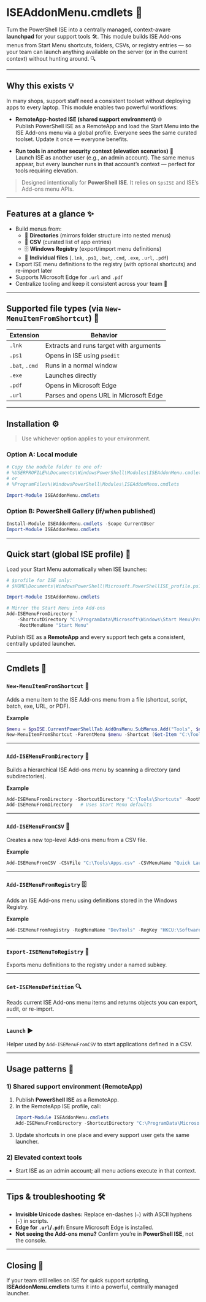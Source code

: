 # ISEAddonMenu.cmdlets 🚀

Turn the PowerShell ISE into a centrally managed, context-aware **launchpad** for your support tools 🛠️.
This module builds ISE Add-ons menus from Start Menu shortcuts, folders, CSVs, or registry entries — so your team can launch anything available on the server (or in the current context) without hunting around. 🔍

---

## Why this exists 💡

In many shops, support staff need a consistent toolset without deploying apps to every laptop. This module enables two powerful workflows:

- **RemoteApp-hosted ISE (shared support environment)** 🌐  
  Publish PowerShell ISE as a RemoteApp and load the Start Menu into the ISE Add-ons menu via a global profile. Everyone sees the same curated toolset. Update it once — everyone benefits.

- **Run tools in another security context (elevation scenarios)** 🔑  
  Launch ISE as another user (e.g., an admin account). The same menus appear, but every launcher runs in that account’s context — perfect for tools requiring elevation.

> Designed intentionally for **PowerShell ISE**. It relies on `$psISE` and ISE’s Add-ons menu APIs.

---

## Features at a glance ✨

- Build menus from:
  - 📂 **Directories** (mirrors folder structure into nested menus)
  - 📄 **CSV** (curated list of app entries)
  - 🗄 **Windows Registry** (export/import menu definitions)
  - 📎 **Individual files** (`.lnk`, `.ps1`, `.bat`, `.cmd`, `.exe`, `.url`, `.pdf`)
- Export ISE menu definitions to the registry (with optional shortcuts) and re-import later
- Supports Microsoft Edge for `.url` and `.pdf`
- Centralize tooling and keep it consistent across your team 👥

---

## Supported file types (via `New-MenuItemFromShortcut`) 📑

| Extension     | Behavior                                |
|---------------|------------------------------------------|
| `.lnk`        | Extracts and runs target with arguments  |
| `.ps1`        | Opens in ISE using `psedit`              |
| `.bat`, `.cmd`| Runs in a normal window                  |
| `.exe`        | Launches directly                        |
| `.pdf`        | Opens in Microsoft Edge                  |
| `.url`        | Parses and opens URL in Microsoft Edge   |

---

## Installation ⚙️

> Use whichever option applies to your environment.

### Option A: Local module
```powershell
# Copy the module folder to one of:
# %USERPROFILE%\Documents\WindowsPowerShell\Modules\ISEAddonMenu.cmdlets
# or
# %ProgramFiles%\WindowsPowerShell\Modules\ISEAddonMenu.cmdlets

Import-Module ISEAddonMenu.cmdlets
```

### Option B: PowerShell Gallery (if/when published)
```powershell
Install-Module ISEAddonMenu.cmdlets -Scope CurrentUser
Import-Module ISEAddonMenu.cmdlets
```

---

## Quick start (global ISE profile) 🚀

Load your Start Menu automatically when ISE launches:

```powershell
# $profile for ISE only:
# $HOME\Documents\WindowsPowerShell\Microsoft.PowerShellISE_profile.ps1

Import-Module ISEAddonMenu.cmdlets

# Mirror the Start Menu into Add-ons
Add-ISEMenuFromDirectory `
    -ShortcutDirectory "C:\ProgramData\Microsoft\Windows\Start Menu\Programs" `
    -RootMenuName "Start Menu"
```

Publish ISE as a **RemoteApp** and every support tech gets a consistent, centrally updated launcher.

---

## Cmdlets 📜

### `New-MenuItemFromShortcut` 📎
Adds a menu item to the ISE Add-ons menu from a file (shortcut, script, batch, exe, URL, or PDF).

**Example**
```powershell
$menu = $psISE.CurrentPowerShellTab.AddOnsMenu.SubMenus.Add("Tools", $null, $null)
New-MenuItemFromShortcut -ParentMenu $menu -Shortcut (Get-Item "C:\Tools\Doc.pdf")
```

---

### `Add-ISEMenuFromDirectory` 📂
Builds a hierarchical ISE Add-ons menu by scanning a directory (and subdirectories).

**Example**
```powershell
Add-ISEMenuFromDirectory -ShortcutDirectory "C:\Tools\Shortcuts" -RootMenuName "Tools"
Add-ISEMenuFromDirectory   # Uses Start Menu defaults
```

---

### `Add-ISEMenuFromCSV` 📄
Creates a new top-level Add-ons menu from a CSV file.

**Example**
```powershell
Add-ISEMenuFromCSV -CSVFile "C:\Tools\Apps.csv" -CSVMenuName "Quick Launch"
```

---

### `Add-ISEMenuFromRegistry` 🗄
Adds an ISE Add-ons menu using definitions stored in the Windows Registry.

**Example**
```powershell
Add-ISEMenuFromRegistry -RegMenuName "DevTools" -RegKey "HKCU:\Software\MyCompany\ISEMenus\DevTools"
```

---

### `Export-ISEMenuToRegistry` 💾
Exports menu definitions to the registry under a named subkey.

---

### `Get-ISEMenuDefinition` 🔍
Reads current ISE Add-ons menu items and returns objects you can export, audit, or re-import.

---

### `Launch` ▶️
Helper used by `Add-ISEMenuFromCSV` to start applications defined in a CSV.

---

## Usage patterns 💼

### 1) Shared support environment (RemoteApp)
1. Publish **PowerShell ISE** as a RemoteApp.
2. In the RemoteApp ISE profile, call:
   ```powershell
   Import-Module ISEAddonMenu.cmdlets
   Add-ISEMenuFromDirectory -ShortcutDirectory "C:\ProgramData\Microsoft\Windows\Start Menu\Programs" -RootMenuName "Start Menu"
   ```
3. Update shortcuts in one place and every support user gets the same launcher.

### 2) Elevated context tools
- Start ISE as an admin account; all menu actions execute in that context.

---

## Tips & troubleshooting 🛠️

- **Invisible Unicode dashes:** Replace en-dashes (`–`) with ASCII hyphens (`-`) in scripts.
- **Edge for `.url`/`.pdf`:** Ensure Microsoft Edge is installed.
- **Not seeing the Add-ons menu?** Confirm you’re in **PowerShell ISE**, not the console.

---

## Closing 🎯

If your team still relies on ISE for quick support scripting, **ISEAddonMenu.cmdlets** turns it into a powerful, centrally managed launcher.
